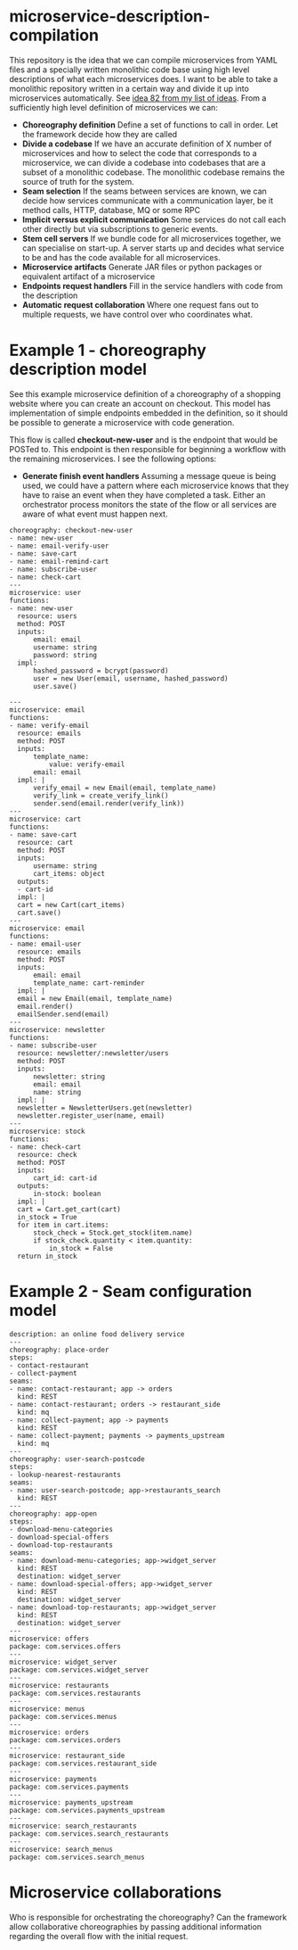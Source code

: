 # microservice-description-compilation

This repository is the idea that we can compile microservices from YAML files and a specially written monolithic code base using high level descriptions of what each microservices does. I want to be able to take a monolithic repository written in a certain way and divide it up into microservices automatically. See [idea 82 from my list of ideas](https://github.com/samsquire/ideas#82-inline-http-microservice-compilation). From a sufficiently high level definition of microservices we can:

* **Choreography definition** Define a set of functions to call in order. Let the framework decide how they are called
 * **Divide a codebase** If we have an accurate definition of X number of microservices and how to select the code that corresponds to a microservice, we can divide a codebase into codebases that are a subset of a monolithic codebase. The monolithic codebase remains the source of truth for the system.
 * **Seam selection** If the seams between services are known, we can decide how services communicate with a communication layer, be it method calls, HTTP, database, MQ or some RPC
 * **Implicit versus explicit communication** Some services do not call each other directly but via subscriptions to generic events.
 * **Stem cell servers** If we bundle code for all microservices together, we can specialise on start-up. A server starts up and decides what service to be and has the code available for all microservices. 
 * **Microservice artifacts** Generate JAR files or python packages or equivalent artifact of a microservice
 * **Endpoints request handlers** Fill in the service handlers with code from the description
 * **Automatic request collaboration** Where one request fans out to multiple requests, we have control over who coordinates what. 
 

# Example 1 - choreography description model

See this example microservice definition of a choreography of a shopping website where you can create an account on checkout. This model has implementation of simple endpoints embedded in the definition, so it should be possible to generate a microservice with code generation.

This flow is called **checkout-new-user** and is the endpoint that would be POSTed to. This endpoint is then responsible for beginning a workflow with the remaining microservices. I see the following options:

* **Generate finish event handlers** Assuming a message queue is being used, we could have a pattern where each microservice knows that they have to raise an event when they have completed a task. Either an orchestrator process monitors the state of the flow or all services are aware of what event must happen next.

```
choreography: checkout-new-user
- name: new-user
- name: email-verify-user
- name: save-cart
- name: email-remind-cart
- name: subscribe-user
- name: check-cart
---
microservice: user
functions:
- name: new-user
  resource: users
  method: POST
  inputs:
      email: email
      username: string
      password: string
  impl:
      hashed_password = bcrypt(password)
      user = new User(email, username, hashed_password)
      user.save()
	
---
microservice: email
functions:
- name: verify-email
  resource: emails
  method: POST
  inputs:
      template_name:
          value: verify-email
      email: email
  impl: |
      verify_email = new Email(email, template_name)
      verify_link = create_verify_link()
      sender.send(email.render(verify_link))
---
microservice: cart
functions:
- name: save-cart
  resource: cart
  method: POST
  inputs:
      username: string
      cart_items: object
  outputs:
  - cart-id
  impl: |
  cart = new Cart(cart_items)
  cart.save()
---
microservice: email
functions:
- name: email-user
  resource: emails
  method: POST
  inputs:
      email: email
      template_name: cart-reminder
  impl: |
  email = new Email(email, template_name)
  email.render()
  emailSender.send(email)
---
microservice: newsletter
functions:
- name: subscribe-user
  resource: newsletter/:newsletter/users
  method: POST
  inputs:
      newsletter: string
      email: email
      name: string
  impl: |
  newsletter = NewsletterUsers.get(newsletter)
  newsletter.register_user(name, email)
---
microservice: stock
functions:
- name: check-cart
  resource: check
  method: POST
  inputs:
      cart_id: cart-id
  outputs:
      in-stock: boolean
  impl: |
  cart = Cart.get_cart(cart)
  in_stock = True
  for item in cart.items:
      stock_check = Stock.get_stock(item.name)
      if stock_check.quantity < item.quantity:
          in_stock = False
  return in_stock
```

# Example 2 - Seam configuration model

```
description: an online food delivery service
---
choreography: place-order
steps:
- contact-restaurant
- collect-payment
seams:
- name: contact-restaurant; app -> orders
  kind: REST
- name: contact-restaurant; orders -> restaurant_side
  kind: mq
- name: collect-payment; app -> payments
  kind: REST
- name: collect-payment; payments -> payments_upstream
  kind: mq
---
choreography: user-search-postcode
steps:
- lookup-nearest-restaurants
seams:
- name: user-search-postcode; app->restaurants_search
  kind: REST
---
choreography: app-open
steps:
- download-menu-categories
- download-special-offers
- download-top-restaurants
seams:
- name: download-menu-categories; app->widget_server
  kind: REST
  destination: widget_server
- name: download-special-offers; app->widget_server
  kind: REST
  destination: widget_server
- name: download-top-restaurants; app->widget_server
  kind: REST
  destination: widget_server
---
microservice: offers
package: com.services.offers
---
microservice: widget_server
package: com.services.widget_server
---
microservice: restaurants
package: com.services.restaurants
---
microservice: menus
package: com.services.menus
---
microservice: orders
package: com.services.orders
---
microservice: restaurant_side
package: com.services.restaurant_side
---
microservice: payments
package: com.services.payments
---
microservice: payments_upstream
package: com.services.payments_upstream
---
microservice: search_restaurants
package: com.services.search_restaurants
---
microservice: search_menus
package: com.services.search_menus
```

 # Microservice collaborations
 
 Who is responsible for orchestrating the choreography? Can the framework allow collaborative choreographies by passing additional information regarding the overall flow with the initial request.

 

